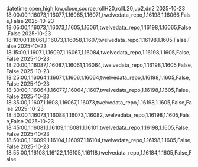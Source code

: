 datetime,open,high,low,close,source,rollH20,rollL20,up2,dn2
2025-10-23 18:00:00,1.16073,1.16077,1.16065,1.16071,twelvedata_repo,1.16198,1.16066,False,False
2025-10-23 18:05:00,1.16073,1.16073,1.1605,1.16061,twelvedata_repo,1.16198,1.16065,False,False
2025-10-23 18:10:00,1.16061,1.16073,1.16058,1.1607,twelvedata_repo,1.16198,1.1605,False,False
2025-10-23 18:15:00,1.16071,1.16097,1.16067,1.16084,twelvedata_repo,1.16198,1.1605,False,False
2025-10-23 18:20:00,1.16087,1.16087,1.16061,1.16064,twelvedata_repo,1.16198,1.1605,False,False
2025-10-23 18:25:00,1.16064,1.16071,1.1606,1.16064,twelvedata_repo,1.16198,1.1605,False,False
2025-10-23 18:30:00,1.16064,1.16077,1.16064,1.1607,twelvedata_repo,1.16198,1.1605,False,False
2025-10-23 18:35:00,1.1607,1.1608,1.16067,1.16073,twelvedata_repo,1.16198,1.1605,False,False
2025-10-23 18:40:00,1.16073,1.16088,1.16073,1.16082,twelvedata_repo,1.16198,1.1605,False,False
2025-10-23 18:45:00,1.16081,1.16109,1.16081,1.16101,twelvedata_repo,1.16198,1.1605,False,False
2025-10-23 18:50:00,1.16099,1.16104,1.16097,1.16104,twelvedata_repo,1.16198,1.1605,False,False
2025-10-23 18:55:00,1.16108,1.16122,1.16105,1.16118,twelvedata_repo,1.16184,1.1605,False,False
